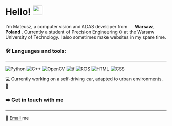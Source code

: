 <h1>Hello! <img src="https://emojis.slackmojis.com/emojis/images/1531849430/4246/blob-sunglasses.gif?1531849430" width="30"/></h1>

I'm Mateusz, a computer vision and ADAS developer from <img src="https://image.flaticon.com/icons/png/512/330/330474.png" width="15"/> <b>Warsaw, Poland </b>. Currently a student of Precision Engineering :gear: at the Warsaw University of Technology. I also sometimes make websites in my spare time.

<h3>🛠️ Languages and tools: </h3>
<hr>
<p>
  <img alt="Python" src="https://img.shields.io/badge/-Python-357CFD?style=flat-square&logo=python&logoColor=white" />
  <img alt="C++" src="https://img.shields.io/badge/-C++-357CFD?style=flat-square&logo=cplusplus&logoColor=white" />
  <img alt="OpenCV" src="https://img.shields.io/badge/-OpenCV-42E5FA?style=flat-square&logo=opencv&logoColor=white" />
  <img alt="tf" src="https://img.shields.io/badge/-TensorFlow-42E5FA?style=flat-square&logo=tensorflow&logoColor=white" />
  <img alt="ROS" src="https://img.shields.io/badge/-ROS-42E5FA?style=flat-square&logo=ros&logoColor=white" />
  <img alt="HTML" src="https://img.shields.io/badge/-HTML-35FDA5?style=flat-square&logo=html5&logoColor=white" />
  <img alt="CSS" src="https://img.shields.io/badge/-CSS-35FDA5?style=flat-square&logo=css3&logoColor=white" />
</p>

💻 Currently working on a self-driving car, adapted to urban environments. 🚗

<h3> ➡️ Get in touch with me </h3>
<hr>
📧 <a href="mailto:mateusz@wtp3.org"> Email </a> me
